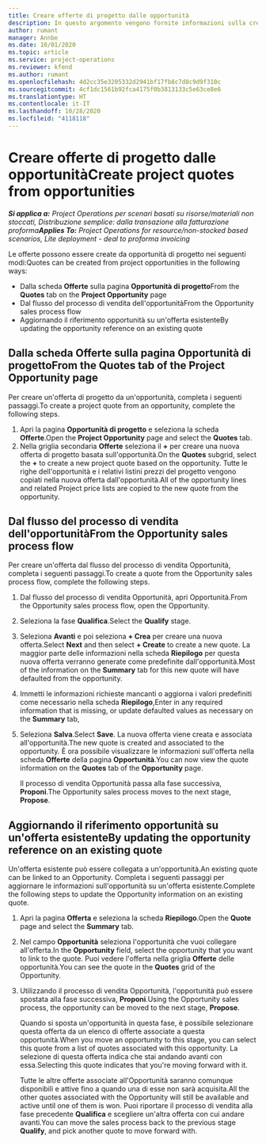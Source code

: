 ```yaml
---
title: Creare offerte di progetto dalle opportunità
description: In questo argomento vengono fornite informazioni sulla creazione di un offerta di progetto da un'opportunità.
author: rumant
manager: Annbe
ms.date: 10/01/2020
ms.topic: article
ms.service: project-operations
ms.reviewer: kfend
ms.author: rumant
ms.openlocfilehash: 4d2cc35e3205332d2941bf17fb8c7d8c9d9f310c
ms.sourcegitcommit: 4cf1dc1561b92fca4175f0b3813133c5e63ce8e6
ms.translationtype: HT
ms.contentlocale: it-IT
ms.lasthandoff: 10/28/2020
ms.locfileid: "4118118"
---
```

# <a name="create-project-quotes-from-opportunities"></a><span data-ttu-id="efcce-103">Creare offerte di progetto dalle opportunità</span><span class="sxs-lookup"><span data-stu-id="efcce-103">Create project quotes from opportunities</span></span>

<span data-ttu-id="efcce-104">_**Si applica a:** Project Operations per scenari basati su risorse/materiali non stoccati, Distribuzione semplice: dalla transazione alla fatturazione proforma_</span><span class="sxs-lookup"><span data-stu-id="efcce-104">_**Applies To:** Project Operations for resource/non-stocked based scenarios, Lite deployment - deal to proforma invoicing_</span></span>

<span data-ttu-id="efcce-105">Le offerte possono essere create da opportunità di progetto nei seguenti modi:</span><span class="sxs-lookup"><span data-stu-id="efcce-105">Quotes can be created from project opportunities in the following ways:</span></span>

- <span data-ttu-id="efcce-106">Dalla scheda **Offerte** sulla pagina **Opportunità di progetto**</span><span class="sxs-lookup"><span data-stu-id="efcce-106">From the **Quotes** tab on the **Project Opportunity** page</span></span>
- <span data-ttu-id="efcce-107">Dal flusso del processo di vendita dell'opportunità</span><span class="sxs-lookup"><span data-stu-id="efcce-107">From the Opportunity sales process flow</span></span>
- <span data-ttu-id="efcce-108">Aggiornando il riferimento opportunità su un'offerta esistente</span><span class="sxs-lookup"><span data-stu-id="efcce-108">By updating the opportunity reference on an existing quote</span></span>

## <a name="from-the-quotes-tab-of-the-project-opportunity-page"></a><span data-ttu-id="efcce-109">Dalla scheda Offerte sulla pagina Opportunità di progetto</span><span class="sxs-lookup"><span data-stu-id="efcce-109">From the Quotes tab of the Project Opportunity page</span></span>

<span data-ttu-id="efcce-110">Per creare un'offerta di progetto da un'opportunità, completa i seguenti passaggi.</span><span class="sxs-lookup"><span data-stu-id="efcce-110">To create a project quote from an opportunity, complete the following steps.</span></span>

1. <span data-ttu-id="efcce-111">Apri la pagina **Opportunità di progetto** e seleziona la scheda **Offerte**.</span><span class="sxs-lookup"><span data-stu-id="efcce-111">Open the **Project Opportunity** page and select the **Quotes** tab.</span></span> 
2. <span data-ttu-id="efcce-112">Nella griglia secondaria **Offerte** seleziona il **+** per creare una nuova offerta di progetto basata sull'opportunità.</span><span class="sxs-lookup"><span data-stu-id="efcce-112">On the **Quotes** subgrid, select the **+** to create a new project quote based on the opportunity.</span></span> <span data-ttu-id="efcce-113">Tutte le righe dell'opportunità e i relativi listini prezzi del progetto vengono copiati nella nuova offerta dall'opportunità.</span><span class="sxs-lookup"><span data-stu-id="efcce-113">All of the opportunity lines and related Project price lists are copied to the new quote from the opportunity.</span></span>

## <a name="from-the-opportunity-sales-process-flow"></a><span data-ttu-id="efcce-114">Dal flusso del processo di vendita dell'opportunità</span><span class="sxs-lookup"><span data-stu-id="efcce-114">From the Opportunity sales process flow</span></span>

<span data-ttu-id="efcce-115">Per creare un'offerta dal flusso del processo di vendita Opportunità, completa i seguenti passaggi.</span><span class="sxs-lookup"><span data-stu-id="efcce-115">To create a quote from the Opportunity sales process flow, complete the following steps.</span></span>

1. <span data-ttu-id="efcce-116">Dal flusso del processo di vendita Opportunità, apri Opportunità.</span><span class="sxs-lookup"><span data-stu-id="efcce-116">From the Opportunity sales process flow, open the Opportunity.</span></span>
2. <span data-ttu-id="efcce-117">Seleziona la fase **Qualifica**.</span><span class="sxs-lookup"><span data-stu-id="efcce-117">Select the **Qualify** stage.</span></span> 
3. <span data-ttu-id="efcce-118">Seleziona **Avanti** e poi seleziona **+ Crea** per creare una nuova offerta.</span><span class="sxs-lookup"><span data-stu-id="efcce-118">Select **Next** and then select **+ Create** to create a new quote.</span></span> <span data-ttu-id="efcce-119">La maggior parte delle informazioni nella scheda **Riepilogo** per questa nuova offerta verranno generate come predefinite dall'opportunità.</span><span class="sxs-lookup"><span data-stu-id="efcce-119">Most of the information on the **Summary** tab for this new quote will have defaulted from the opportunity.</span></span> 
4. <span data-ttu-id="efcce-120">Immetti le informazioni richieste mancanti o aggiorna i valori predefiniti come necessario nella scheda **Riepilogo**,</span><span class="sxs-lookup"><span data-stu-id="efcce-120">Enter in any required information that is missing, or update defaulted values as necessary on the **Summary** tab,</span></span>
5. <span data-ttu-id="efcce-121">Seleziona **Salva**.</span><span class="sxs-lookup"><span data-stu-id="efcce-121">Select **Save**.</span></span> <span data-ttu-id="efcce-122">La nuova offerta viene creata e associata all'opportunità.</span><span class="sxs-lookup"><span data-stu-id="efcce-122">The new quote is created and associated to the opportunity.</span></span> <span data-ttu-id="efcce-123">È ora possibile visualizzare le informazioni sull'offerta nella scheda **Offerte** della pagina **Opportunità**.</span><span class="sxs-lookup"><span data-stu-id="efcce-123">You can now view the quote information on the **Quotes** tab of the **Opportunity** page.</span></span> 

   <span data-ttu-id="efcce-124">Il processo di vendita Opportunità passa alla fase successiva, **Proponi**.</span><span class="sxs-lookup"><span data-stu-id="efcce-124">The Opportunity sales process moves to the next stage, **Propose**.</span></span>


## <a name="by-updating-the-opportunity-reference-on-an-existing-quote"></a><span data-ttu-id="efcce-125">Aggiornando il riferimento opportunità su un'offerta esistente</span><span class="sxs-lookup"><span data-stu-id="efcce-125">By updating the opportunity reference on an existing quote</span></span>

<span data-ttu-id="efcce-126">Un'offerta esistente può essere collegata a un'opportunità.</span><span class="sxs-lookup"><span data-stu-id="efcce-126">An existing quote can be linked to an Opportunity.</span></span> <span data-ttu-id="efcce-127">Completa i seguenti passaggi per aggiornare le informazioni sull'opportunità su un'offerta esistente.</span><span class="sxs-lookup"><span data-stu-id="efcce-127">Complete the following steps to update the Opportunity information on an existing quote.</span></span>

1. <span data-ttu-id="efcce-128">Apri la pagina **Offerta** e seleziona la scheda **Riepilogo**.</span><span class="sxs-lookup"><span data-stu-id="efcce-128">Open the **Quote** page and select the **Summary** tab.</span></span>
2. <span data-ttu-id="efcce-129">Nel campo **Opportunità** seleziona l'opportunità che vuoi collegare all'offerta.</span><span class="sxs-lookup"><span data-stu-id="efcce-129">In the **Opportunity** field, select the opportunity that you want to link to the quote.</span></span> <span data-ttu-id="efcce-130">Puoi vedere l'offerta nella griglia **Offerte** delle opportunità.</span><span class="sxs-lookup"><span data-stu-id="efcce-130">You can see the quote in the **Quotes** grid of the Opportunity.</span></span> 
3. <span data-ttu-id="efcce-131">Utilizzando il processo di vendita Opportunità, l'opportunità può essere spostata alla fase successiva, **Proponi**.</span><span class="sxs-lookup"><span data-stu-id="efcce-131">Using the Opportunity sales process, the opportunity can be moved to the next stage, **Propose**.</span></span> 

   <span data-ttu-id="efcce-132">Quando si sposta un'opportunità in questa fase, è possibile selezionare questa offerta da un elenco di offerte associate a questa opportunità.</span><span class="sxs-lookup"><span data-stu-id="efcce-132">When you move an opportunity to this stage, you can select this quote from a list of quotes associated with this opportunity.</span></span> <span data-ttu-id="efcce-133">La selezione di questa offerta indica che stai andando avanti con essa.</span><span class="sxs-lookup"><span data-stu-id="efcce-133">Selecting this quote indicates that you're moving forward with it.</span></span>

   <span data-ttu-id="efcce-134">Tutte le altre offerte associate all'Opportunità saranno comunque disponibili e attive fino a quando una di esse non sarà acquisita.</span><span class="sxs-lookup"><span data-stu-id="efcce-134">All the other quotes associated with the Opportunity will still be available and active until one of them is won.</span></span> <span data-ttu-id="efcce-135">Puoi riportare il processo di vendita alla fase precedente **Qualifica** e scegliere un'altra offerta con cui andare avanti.</span><span class="sxs-lookup"><span data-stu-id="efcce-135">You can move the sales process back to the previous stage **Qualify**, and pick another quote to move forward with.</span></span>
